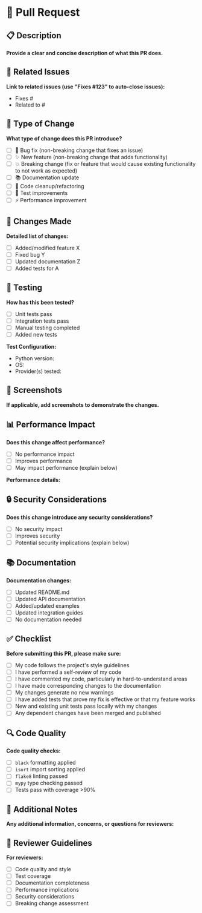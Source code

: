 # 🚀 Pull Request

## 📋 Description

**Provide a clear and concise description of what this PR does.**

## 🔗 Related Issues

**Link to related issues (use "Fixes #123" to auto-close issues):**

- Fixes #
- Related to #

## 🎯 Type of Change

**What type of change does this PR introduce?**

- [ ] 🐛 Bug fix (non-breaking change that fixes an issue)
- [ ] ✨ New feature (non-breaking change that adds functionality)
- [ ] 💥 Breaking change (fix or feature that would cause existing functionality to not work as expected)
- [ ] 📚 Documentation update
- [ ] 🧹 Code cleanup/refactoring
- [ ] 🧪 Test improvements
- [ ] ⚡ Performance improvement

## 🔄 Changes Made

**Detailed list of changes:**

- [ ] Added/modified feature X
- [ ] Fixed bug Y
- [ ] Updated documentation Z
- [ ] Added tests for A

## 🧪 Testing

**How has this been tested?**

- [ ] Unit tests pass
- [ ] Integration tests pass
- [ ] Manual testing completed
- [ ] Added new tests

**Test Configuration:**
- Python version:
- OS:
- Provider(s) tested:

## 📸 Screenshots

**If applicable, add screenshots to demonstrate the changes.**

## 📊 Performance Impact

**Does this change affect performance?**

- [ ] No performance impact
- [ ] Improves performance
- [ ] May impact performance (explain below)

**Performance details:**

## 🔒 Security Considerations

**Does this change introduce any security considerations?**

- [ ] No security impact
- [ ] Improves security
- [ ] Potential security implications (explain below)

## 📚 Documentation

**Documentation changes:**

- [ ] Updated README.md
- [ ] Updated API documentation
- [ ] Added/updated examples
- [ ] Updated integration guides
- [ ] No documentation needed

## ✅ Checklist

**Before submitting this PR, please make sure:**

- [ ] My code follows the project's style guidelines
- [ ] I have performed a self-review of my code
- [ ] I have commented my code, particularly in hard-to-understand areas
- [ ] I have made corresponding changes to the documentation
- [ ] My changes generate no new warnings
- [ ] I have added tests that prove my fix is effective or that my feature works
- [ ] New and existing unit tests pass locally with my changes
- [ ] Any dependent changes have been merged and published

## 🔍 Code Quality

**Code quality checks:**

- [ ] `black` formatting applied
- [ ] `isort` import sorting applied
- [ ] `flake8` linting passed
- [ ] `mypy` type checking passed
- [ ] Tests pass with coverage >90%

## 🎉 Additional Notes

**Any additional information, concerns, or questions for reviewers:**

## 🤝 Reviewer Guidelines

**For reviewers:**

- [ ] Code quality and style
- [ ] Test coverage
- [ ] Documentation completeness
- [ ] Performance implications
- [ ] Security considerations
- [ ] Breaking change assessment
